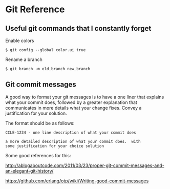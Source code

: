 Git Reference
=============

## Useful git commands that I constantly forget
Enable colors

    $ git config --global color.ui true

Rename a branch

    $ git branch -m old_branch new_branch


## Git commit messages

A good way to format your git messages is to have a one liner that explains what your commit does, followed by a greater explanation that communicates in more details what your change fixes.  Convey a justification for your solution.

The format should be as follows:

    CCLE-1234 - one line description of what your commit does 

    a more detailed description of what your commit does.  with
    some justification for your choice solution

Some good references for this:

http://ablogaboutcode.com/2011/03/23/proper-git-commit-messages-and-an-elegant-git-history/

https://github.com/erlang/otp/wiki/Writing-good-commit-messages

